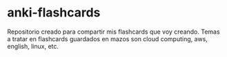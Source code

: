 # anki-flashcards
Repositorio creado para compartir mis flashcards que voy creando. Temas a tratar en flashcards guardados en mazos son cloud computing, aws, english, linux, etc.

